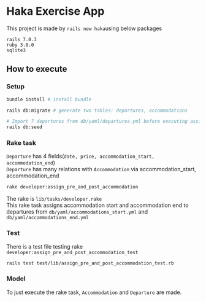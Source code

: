 # Haka Exercise App
This project is made by `rails new haka`using below packages 
```
rails 7.0.3
ruby 3.0.0
sqlite3
```

## How to execute

### Setup
```bash
bundle install # install bundle

rails db:migrate # generate two tables: departures, accommodations

# Import 7 departures from db/yaml/departures.yml before executing assign_pre_and_post_accommodation
rails db:seed 
```

### Rake task
`Departure` has 4 fields(`date, price, accommodation_start, accommodation_end`)\
`Departure` has many relations with `Accommodation` via accommodation_start, accommodation_end

```bash
rake developer:assign_pre_and_post_accommodation
```

The rake is `lib/tasks/developer.rake`\
This rake task assigns accommodation start and accommodation end to departures from `db/yaml/accommodations_start.yml` and `db/yaml/accommodations_end.yml`
### Test
There is a test file testing rake `developer:assign_pre_and_post_accommodation_test`
```bash
rails test test/lib/assign_pre_and_post_accommodation_test.rb
```
### Model
To just execute the rake task, `Accommodation` and `Departure` are made.